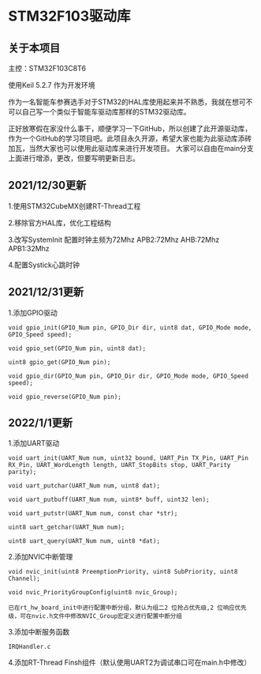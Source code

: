 # STM32F103驱动库

## 关于本项目
主控：STM32F103C8T6

使用Keil 5.2.7 作为开发环境

作为一名智能车参赛选手对于STM32的HAL库使用起来并不熟悉，我就在想可不可以自己写一个类似于智能车驱动库那样的STM32驱动库。

正好放寒假在家没什么事干，顺便学习一下GitHub，所以创建了此开源驱动库，作为一个GitHub的学习项目吧。此项目永久开源，希望大家也能为此驱动库添砖加瓦，当然大家也可以使用此驱动库来进行开发项目。
大家可以自由在main分支上面进行增添，更改，但要写明更新日志。


## 2021/12/30更新
1.使用STM32CubeMX创建RT-Thread工程

2.移除官方HAL库，优化工程结构

3.改写SystemInit    配置时钟主频为72Mhz APB2:72Mhz AHB:72Mhz APB1:32Mhz

4.配置Systick心跳时钟


## 2021/12/31更新
1.添加GPIO驱动

    void gpio_init(GPIO_Num pin, GPIO_Dir dir, uint8 dat, GPIO_Mode mode, GPIO_Speed speed);

    void gpio_set(GPIO_Num pin, uint8 dat);

    uint8 gpio_get(GPIO_Num pin);

    void gpio_dir(GPIO_Num pin, GPIO_Dir dir, GPIO_Mode mode, GPIO_Speed speed);

    void gpio_reverse(GPIO_Num pin);

## 2022/1/1更新
1.添加UART驱动

    void uart_init(UART_Num num, uint32 bound, UART_Pin TX_Pin, UART_Pin RX_Pin, UART_WordLength length, UART_StopBits stop, UART_Parity parity);

    void uart_putchar(UART_Num num, uint8 dat);

    void uart_putbuff(UART_Num num, uint8* buff, uint32 len);

    void uart_putstr(UART_Num num, const char *str);

    uint8 uart_getchar(UART_Num num);

    uint8 uart_query(UART_Num num, uint8 *dat);

2.添加NVIC中断管理

    void nvic_init(uint8 PreemptionPriority, uint8 SubPriority, uint8 Channel);

    void nvic_PriorityGroupConfig(uint8 nvic_Group);

    已在rt_hw_board_init中进行配置中断分组，默认为组二2 位抢占优先级,2 位响应优先级，可在nvic.h文件中修改NVIC_Group宏定义进行配置中断分组

3.添加中断服务函数

    IRQHandler.c

4.添加RT-Thread Finsh组件（默认使用UART2为调试串口可在main.h中修改）